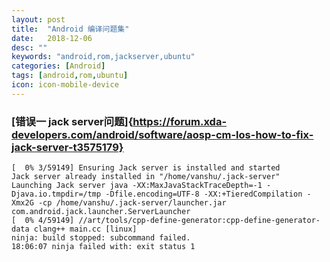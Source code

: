 ```yaml
---
layout: post
title:  "Android 编译问题集"
date:   2018-12-06
desc: ""
keywords: "android,rom,jackserver,ubuntu"
categories: [Android]
tags: [android,rom,ubuntu]
icon: icon-mobile-device
---
```


###  [错误一 jack server问题]{https://forum.xda-developers.com/android/software/aosp-cm-los-how-to-fix-jack-server-t3575179}

```
[  0% 3/59149] Ensuring Jack server is installed and started
Jack server already installed in "/home/vanshu/.jack-server"
Launching Jack server java -XX:MaxJavaStackTraceDepth=-1 -Djava.io.tmpdir=/tmp -Dfile.encoding=UTF-8 -XX:+TieredCompilation -Xmx2G -cp /home/vanshu/.jack-server/launcher.jar com.android.jack.launcher.ServerLauncher
[  0% 4/59149] //art/tools/cpp-define-generator:cpp-define-generator-data clang++ main.cc [linux]
ninja: build stopped: subcommand failed.
18:06:07 ninja failed with: exit status 1
```